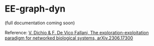 # EE-graph-dyn
(full documentation coming soon)

Reference: 
[V. Dichio & F. De Vico Fallani, The exploration-exploitation paradigm for networked biological systems, arXiv.2306.17300](https://arxiv.org/abs/2306.17300)

